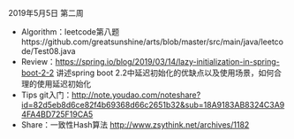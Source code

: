 2019年5月5日 第二周
* Algorithm：leetcode第八题https://github.com/greatsunshine/arts/blob/master/src/main/java/leetcode/Test08.java
* Review：https://spring.io/blog/2019/03/14/lazy-initialization-in-spring-boot-2-2  讲述spring boot 2.2中延迟初始化的优缺点以及使用场景，如何合理的使用延迟初始化
* Tips git入门：http://note.youdao.com/noteshare?id=82d5eb8d6ce82f4b69368d66c2651b32&sub=18A9183AB8324C3A94FA4BD725F19CA5
* Share：一致性Hash算法 http://www.zsythink.net/archives/1182
